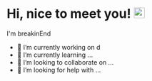 ### <h1 dir="auto">Hi, nice to meet you! <img src="https://images.assets-landingi.com/uc/20e3d05d-961d-449d-905b-a543e0cd04e5/giphy5.gif" width="24" style="max-width: 100%; display: inline-block"> </h2>
I'm breakinEnd







- 🔭 I’m currently working on d
- 🌱 I’m currently learning ...
- 👯 I’m looking to collaborate on ...
- 🤔 I’m looking for help with ...
